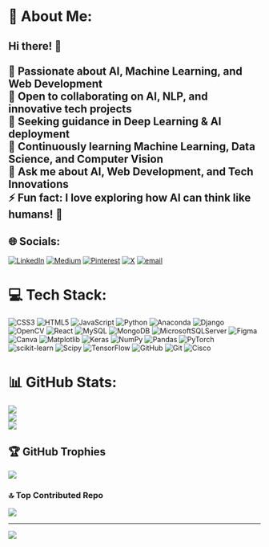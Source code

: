 # 💫 About Me:
## Hi there! 👋  <br><br>🔭 Passionate about AI, Machine Learning, and Web Development <br>👯 Open to collaborating on AI, NLP, and innovative tech projects<br>🤝 Seeking guidance in Deep Learning & AI deployment<br>🌱 Continuously learning Machine Learning, Data Science, and Computer Vision<br>💬 Ask me about AI, Web Development, and Tech Innovations<br>⚡ Fun fact: I love exploring how AI can think like humans! 🤖<br>


## 🌐 Socials:
[![LinkedIn](https://img.shields.io/badge/LinkedIn-%230077B5.svg?logo=linkedin&logoColor=white)](https://linkedin.com/in/https://www.linkedin.com/in/mr-bajgain) [![Medium](https://img.shields.io/badge/Medium-12100E?logo=medium&logoColor=white)](https://medium.com/@https://medium.com/@dinesh.bajgain) [![Pinterest](https://img.shields.io/badge/Pinterest-%23E60023.svg?logo=Pinterest&logoColor=white)](https://pinterest.com/https://www.pinterest.com/dineshbazgain/) [![X](https://img.shields.io/badge/X-black.svg?logo=X&logoColor=white)](https://x.com/https://x.com/Mr_Bajgain) [![email](https://img.shields.io/badge/Email-D14836?logo=gmail&logoColor=white)](mailto:dinesh.bazgain@gmail.com) 

# 💻 Tech Stack:
![CSS3](https://img.shields.io/badge/css3-%231572B6.svg?style=for-the-badge&logo=css3&logoColor=white) ![HTML5](https://img.shields.io/badge/html5-%23E34F26.svg?style=for-the-badge&logo=html5&logoColor=white) ![JavaScript](https://img.shields.io/badge/javascript-%23323330.svg?style=for-the-badge&logo=javascript&logoColor=%23F7DF1E) ![Python](https://img.shields.io/badge/python-3670A0?style=for-the-badge&logo=python&logoColor=ffdd54) ![Anaconda](https://img.shields.io/badge/Anaconda-%2344A833.svg?style=for-the-badge&logo=anaconda&logoColor=white) ![Django](https://img.shields.io/badge/django-%23092E20.svg?style=for-the-badge&logo=django&logoColor=white) ![OpenCV](https://img.shields.io/badge/opencv-%23white.svg?style=for-the-badge&logo=opencv&logoColor=white) ![React](https://img.shields.io/badge/react-%2320232a.svg?style=for-the-badge&logo=react&logoColor=%2361DAFB) ![MySQL](https://img.shields.io/badge/mysql-4479A1.svg?style=for-the-badge&logo=mysql&logoColor=white) ![MongoDB](https://img.shields.io/badge/MongoDB-%234ea94b.svg?style=for-the-badge&logo=mongodb&logoColor=white) ![MicrosoftSQLServer](https://img.shields.io/badge/Microsoft%20SQL%20Server-CC2927?style=for-the-badge&logo=microsoft%20sql%20server&logoColor=white) ![Figma](https://img.shields.io/badge/figma-%23F24E1E.svg?style=for-the-badge&logo=figma&logoColor=white) ![Canva](https://img.shields.io/badge/Canva-%2300C4CC.svg?style=for-the-badge&logo=Canva&logoColor=white) ![Matplotlib](https://img.shields.io/badge/Matplotlib-%23ffffff.svg?style=for-the-badge&logo=Matplotlib&logoColor=black) ![Keras](https://img.shields.io/badge/Keras-%23D00000.svg?style=for-the-badge&logo=Keras&logoColor=white) ![NumPy](https://img.shields.io/badge/numpy-%23013243.svg?style=for-the-badge&logo=numpy&logoColor=white) ![Pandas](https://img.shields.io/badge/pandas-%23150458.svg?style=for-the-badge&logo=pandas&logoColor=white) ![PyTorch](https://img.shields.io/badge/PyTorch-%23EE4C2C.svg?style=for-the-badge&logo=PyTorch&logoColor=white) ![scikit-learn](https://img.shields.io/badge/scikit--learn-%23F7931E.svg?style=for-the-badge&logo=scikit-learn&logoColor=white) ![Scipy](https://img.shields.io/badge/SciPy-%230C55A5.svg?style=for-the-badge&logo=scipy&logoColor=%white) ![TensorFlow](https://img.shields.io/badge/TensorFlow-%23FF6F00.svg?style=for-the-badge&logo=TensorFlow&logoColor=white) ![GitHub](https://img.shields.io/badge/github-%23121011.svg?style=for-the-badge&logo=github&logoColor=white) ![Git](https://img.shields.io/badge/git-%23F05033.svg?style=for-the-badge&logo=git&logoColor=white) ![Cisco](https://img.shields.io/badge/cisco-%23049fd9.svg?style=for-the-badge&logo=cisco&logoColor=black)
# 📊 GitHub Stats:
![](https://github-readme-stats.vercel.app/api?username=dinesh-bazgain&theme=catppuccin_mocha&hide_border=true&include_all_commits=true&count_private=false)<br/>
![](https://nirzak-streak-stats.vercel.app/?user=dinesh-bazgain&theme=catppuccin_mocha&hide_border=true)<br/>
![](https://github-readme-stats.vercel.app/api/top-langs/?username=dinesh-bazgain&theme=catppuccin_mocha&hide_border=true&include_all_commits=true&count_private=false&layout=compact)

## 🏆 GitHub Trophies
![](https://github-profile-trophy.vercel.app/?username=dinesh-bazgain&theme=catppuccin_mocha&no-frame=true&no-bg=true&margin-w=4)

### 🔝 Top Contributed Repo
![](https://github-contributor-stats.vercel.app/api?username=dinesh-bazgain&limit=5&theme=catppuccin_mocha&combine_all_yearly_contributions=true)

---
[![](https://visitcount.itsvg.in/api?id=dinesh-bazgain&icon=0&color=0)](https://visitcount.itsvg.in)

<!-- Proudly created with GPRM ( https://gprm.itsvg.in ) -->
